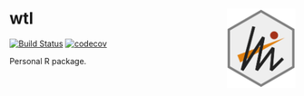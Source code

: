 # wtl <img src="man/figures/logo.svg" align="right" height=140/>

[![Build Status](https://travis-ci.org/heavywatal/rwtl.svg?branch=master)](https://travis-ci.org/heavywatal/rwtl)
[![codecov](https://codecov.io/gh/heavywatal/rwtl/branch/master/graph/badge.svg)](https://codecov.io/gh/heavywatal/rwtl)

Personal R package.
